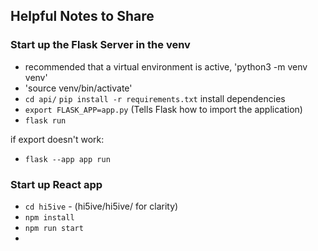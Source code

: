 ## Helpful Notes to Share

### Start up the Flask Server in the venv
* recommended that a virtual environment is active, 'python3 -m venv venv'
* 'source venv/bin/activate'
* `cd api/`
  `pip install -r requirements.txt` install dependencies 
* `export FLASK_APP=app.py` (Tells Flask how to import the application)
* `flask run`

if export doesn't work:
* `flask --app app run`

### Start up React app
* `cd hi5ive` - (hi5ive/hi5ive/ for clarity)
* `npm install`
* `npm run start`
* 
